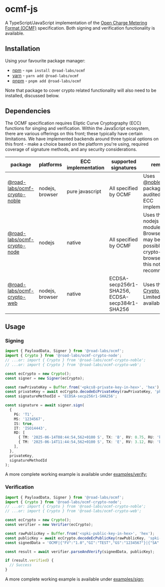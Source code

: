 # ocmf-js

A TypeScript/JavaScript implementation of
the [Open Charge Metering Format (OCMF)](https://github.com/SAFE-eV/OCMF-Open-Charge-Metering-Format) specification.
Both signing and verification functionality is available.

## Installation

Using your favourite package manager:

- [npm](https://docs.npmjs.com/) - `npm install @road-labs/ocmf`
- [yarn](https://yarnpkg.com/)  - `yarn add @road-labs/ocmf`
- [pnpm](https://pnpm.io/) - `pnpm add @road-labs/ocmf`

Note that package to cover crypto related functionality will also need to be installed, discussed below.

## Dependencies

The OCMF specification requires Eliptic Curve Cryptography (ECC) functions for singing and verification. Within the
JavaScript ecosystem, there are various offerings on this front; these typically have certain limitations. We have
implemented backends around three typical options on this front - make a choice based on the platform you're using,
required coverage of signature methods, and any security considerations.

| package                                                                                    | platforms       | ECC implementation | supported signatures                           | remarks                                                                                                                                          |
|--------------------------------------------------------------------------------------------|-----------------|--------------------|------------------------------------------------|--------------------------------------------------------------------------------------------------------------------------------------------------|
| [@road-labs/ocmf-crypto-noble](https://www.npmjs.com/package/@road-labs/ocmf-crypto-noble) | nodejs, browser | pure javascript    | All specified by OCMF                          | Uses [@noble/curves](https://github.com/paulmillr/noble-curves) package, an audited JS ECC implementation                                        |
| [@road-labs/ocmf-crypto-node](https://www.npmjs.com/package/@road-labs/ocmf-crypto-node)   | nodejs          | native             | All specified by OCMF                          | Uses the nodejs [Crypto](https://nodejs.org/api/crypto.html) module. Browser use may be possible via crypto-browserify, but this not recommended |
| [@road-labs/ocmf-crypto-web](https://www.npmjs.com/package/@road-labs/ocmf-crypto-web)     | nodejs, browser | native             | ECDSA-secp256r1-SHA256, ECDSA-secp384r1-SHA256 | Uses the [Web Crypto API](https://w3c.github.io/webcrypto/). Limited curves available.                                                           |

## Usage

### Signing

```typescript
import { PayloadData, Signer } from '@road-labs/ocmf';
import { Crypto } from '@road-labs/ocmf-crypto-node';
// ...or: import { Crypto } from '@road-labs/ocmf-crypto-noble';
// ...or: import { Crypto } from '@road-labs/ocmf-crypto-web';

const ecCrypto = new Crypto();
const signer = new Signer(ecCrypto);

const rawPrivateKey = Buffer.from('<pkcs8-private-key-in-hex>', 'hex');
const privateKey = await ecCrypto.decodeEcPrivateKey(rawPrivateKey, 'pkcs8-der');
const signatureMethodId = 'ECDSA-secp256r1-SHA256';

const signature = await signer.sign(
  {
    PG: 'T1',
    MS: '1234567',
    IS: true,
    IT: 'ISO14443',
    RD: [
      { TM: '2025-06-14T08:44:54,562+0100 S', TX: 'B', RV: 0.75, RU: 'kWh', ST: 'G' },
      { TM: '2025-06-14T11:44:54,562+0100 S', TX: 'E', RV: 3.12, RU: 'kWh', ST: 'G' },
    ],
  },
  privateKey,
  signatureMethodId
);
```

A more complete working example is available under [examples/verify](./examples/verify);

### Verification

```typescript
import { PayloadData, Signer } from '@road-labs/ocmf';
import { Crypto } from '@road-labs/ocmf-crypto-node';
// ...or: import { Crypto } from '@road-labs/ocmf-crypto-noble';
// ...or: import { Crypto } from '@road-labs/ocmf-crypto-web';

const ecCrypto = new Crypto();
const verifier = new Verifier(ecCrypto);

const rawPublicKey = Buffer.from('<spki-public-key-in-hex>', 'hex');
const publicKey = await ecCrypto.decodeEcPublicKey(rawPublicKey, 'spki-der');
const signedData = 'OCMF|{"FV":"1.0","GI":"TEST","GS":"1234567"}|{"SA":"ECDSA-secp256r1-SHA256","SD":"0102030405"}';

const result = await verifier.parseAndVerify(signedData, publicKey);

if (result.verified) {
  // Success
}
```

A more complete working example is available under [examples/sign](./examples/sign);

